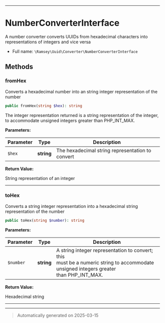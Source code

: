 ***

# NumberConverterInterface

A number converter converts UUIDs from hexadecimal characters into
representations of integers and vice versa



* Full name: `\Ramsey\Uuid\Converter\NumberConverterInterface`



## Methods


### fromHex

Converts a hexadecimal number into an string integer representation of
the number

```php
public fromHex(string $hex): string
```

The integer representation returned is a string representation of the
integer, to accommodate unsigned integers greater than PHP_INT_MAX.






**Parameters:**

| Parameter | Type | Description |
|-----------|------|-------------|
| `$hex` | **string** | The hexadecimal string representation to convert |


**Return Value:**

String representation of an integer




***

### toHex

Converts a string integer representation into a hexadecimal string
representation of the number

```php
public toHex(string $number): string
```








**Parameters:**

| Parameter | Type | Description |
|-----------|------|-------------|
| `$number` | **string** | A string integer representation to convert; this<br />must be a numeric string to accommodate unsigned integers greater<br />than PHP_INT_MAX. |


**Return Value:**

Hexadecimal string




***


***
> Automatically generated on 2025-03-15
